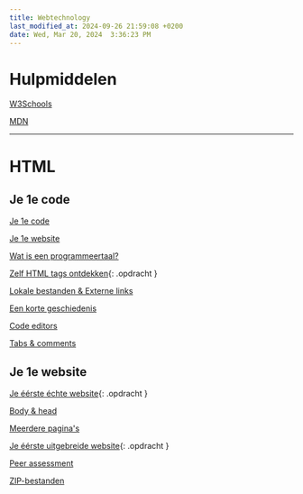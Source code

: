 ```yaml
---
title: Webtechnology
last_modified_at: 2024-09-26 21:59:08 +0200
date: Wed, Mar 20, 2024  3:36:23 PM
---
```


# Hulpmiddelen

[W3Schools](https://www.w3schools.com/)

[MDN](https://developer.mozilla.org)

---

# HTML

## Je 1e code

[Je 1e code](Je-1e-code)

[Je 1e website](Je-1e-website)

[Wat is een programmeertaal?](Wat-is-een-programmeertaal)

[Zelf HTML tags ontdekken](Zelf-html-tags-ontdekken){: .opdracht }

[Lokale bestanden & Externe links](Lokale-bestanden-en-externe-links)

[Een korte geschiedenis](Een-korte-geschiedenis)

[Code editors](Code-editors)

[Tabs & comments](Tabs-en-comments)

## Je 1e website

[Je éérste échte website](Je-1e-echte-website){: .opdracht }

[Body & head](body-en-head)

[Meerdere pagina's](Meerdere-paginas)

[Je éérste uitgebreide website](Je-1e-uitgebreide-website){: .opdracht }

[Peer assessment](Peer-assessment)

[ZIP-bestanden](ZIP-bestanden)
